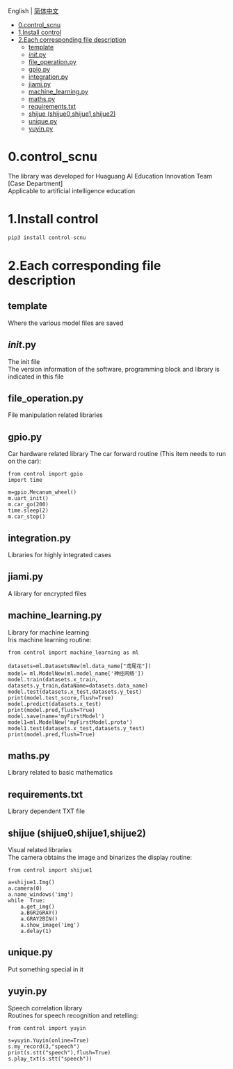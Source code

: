 English | [简体中文](README_cn.md)
- [0.control_scnu](#0control_scnu)
- [1.Install control](#1install-control)
- [2.Each corresponding file description](#2each-corresponding-file-description)
  - [template](#template)
  - [_init_.py](#initpy)
  - [file_operation.py](#file_operationpy)
  - [gpio.py](#gpiopy)
  - [integration.py](#integrationpy)
  - [jiami.py](#jiamipy)
  - [machine_learning.py](#machine_learningpy)
  - [maths.py](#mathspy)
  - [requirements.txt](#requirementstxt)
  - [shijue (shijue0,shijue1,shijue2)](#shijue-shijue0shijue1shijue2)
  - [unique.py](#uniquepy)
  - [yuyin.py](#yuyinpy)
# 0.control_scnu
The library was developed for Huaguang AI Education Innovation Team [Case Department]    
Applicable to artificial intelligence education

# 1.Install control
```python
pip3 install control-scnu
```

# 2.Each corresponding file description
## template
Where the various model files are saved

## _init_.py
The init file  
The version information of the software, programming block and library is indicated in this file

## file_operation.py
File manipulation related libraries

## gpio.py
Car hardware related library 
The car forward routine (This item needs to run on the car):
```
from control import gpio
import time

m=gpio.Mecanum_wheel()
m.uart_init()
m.car_go(200)
time.sleep(2)
m.car_stop()
```

## integration.py
Libraries for highly integrated cases

## jiami.py
A library for encrypted files

## machine_learning.py
Library for machine learning    
Iris machine learning routine:
```
from control import machine_learning as ml

datasets=ml.DatasetsNew(ml.data_name["鸢尾花"])
model= ml.ModelNew(ml.model_name['神经网络'])
model.train(datasets.x_train, datasets.y_train,dataName=datasets.data_name)
model.test(datasets.x_test,datasets.y_test)
print(model.test_score,flush=True)
model.predict(datasets.x_test)
print(model.pred,flush=True)
model.save(name='myFirstModel')
model1=ml.ModelNew('myFirstModel.proto')
model1.test(datasets.x_test,datasets.y_test)
print(model.pred,flush=True)
```

## maths.py
Library related to basic mathematics

## requirements.txt
Library dependent TXT file

## shijue (shijue0,shijue1,shijue2)
Visual related libraries   
The camera obtains the image and binarizes the display routine:
```
from control import shijue1

a=shijue1.Img()
a.camera(0)
a.name_windows('img')
while  True:
    a.get_img()
    a.BGR2GRAY()
    a.GRAY2BIN()
    a.show_image('img')
    a.delay(1)
```

## unique.py
Put something special in it

## yuyin.py
Speech correlation library    
Routines for speech recognition and retelling:
```
from control import yuyin

s=yuyin.Yuyin(online=True) 
s.my_record(3,"speech")   
print(s.stt("speech"),flush=True)  
s.play_txt(s.stt("speech"))  